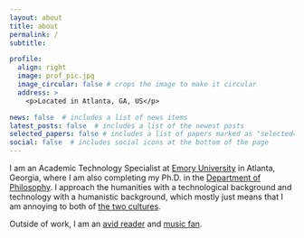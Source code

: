 ```yaml
---
layout: about
title: about
permalink: /
subtitle:

profile:
  align: right
  image: prof_pic.jpg
  image_circular: false # crops the image to make it circular
  address: >
    <p>Located in Atlanta, GA, US</p>

news: false  # includes a list of news items
latest_posts: false  # includes a list of the newest posts
selected_papers: false # includes a list of papers marked as "selected={true}"
social: false  # includes social icons at the bottom of the page
---
```


I am an Academic Technology Specialist at <a href="https://emory.edu" target="_blank" rel="noopener noreferrer">Emory University</a> in Atlanta, Georgia, where I am also completing my Ph.D. in the <a href="http://philosophy.emory.edu" target="_blank" rel="noopener noreferrer">Department of Philosophy</a>. I approach the humanities with a technological background and technology with a humanistic background, which mostly just means that I am annoying to both of <a href="https://en.wikipedia.org/wiki/The_Two_Cultures" target="_blank" rel="noopener noreferrer">the two cultures</a>.

Outside of work, I am an [avid reader](/books.html) and [music fan](/albums.html).

